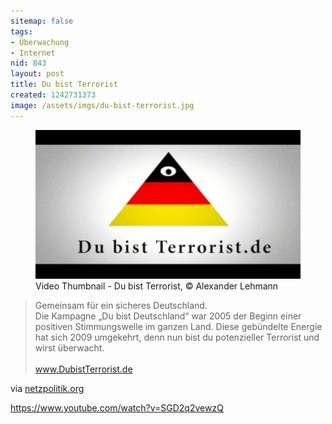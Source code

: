 ```yaml
---
sitemap: false
tags:
- Überwachung
- Internet
nid: 843
layout: post
title: Du bist Terrorist
created: 1242731373
image: /assets/imgs/du-bist-terrorist.jpg
---
```

<figure role="group">
  <img src="/assets/imgs/du-bist-terrorist.jpg" alt="Video Thumbnail - Du bist Terrorist" />
  <figcaption>Video Thumbnail - Du bist Terrorist, &copy; Alexander Lehmann</figcaption>
</figure>
<blockquote>
Gemeinsam für ein sicheres Deutschland.<br />
Die Kampagne „Du bist Deutschland“ war 2005 der Beginn einer positiven Stimmungswelle im ganzen Land. Diese gebündelte Energie hat sich 2009 umgekehrt, denn nun bist du potenzieller Terrorist und wirst überwacht. <br />
<br />
<a href="http://www.DubistTerrorist.de">www.DubistTerrorist.de</a>
</blockquote>
via <a href="http://netzpolitik.org">netzpolitik.org</a>

<https://www.youtube.com/watch?v=SGD2q2vewzQ>
<!--break-->
